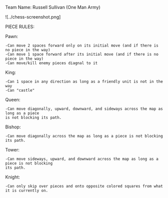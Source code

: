 Team Name: Russell Sullivan (One Man Army) <br>

![../chess-screenshot.png]
    
    

PIECE RULES:

Pawn:
  
    -Can move 2 spaces forward only on its initial move (and if there is no piece in the way)
    -Can move 1 space forward after its initial move (and if there is no piece in the way)
    -Can move/kill enemy pieces diagnal to it
  
King:
  
    -Can 1 space in any direction as long as a friendly unit is not in the way
    -Can "castle"

Queen:
  
    -Can move diagonally, upward, downward, and sideways across the map as long as a piece
    is not blocking its path.

Bishop:
  
    -Can move diagonally across the map as long as a piece is not blocking its path.

Tower:
  
    -Can move sideways, upward, and downward across the map as long as a piece is not blocking   
    its path.

Knight:
  
    -Can only skip over pieces and onto opposite colored squares from what it is currently on.
